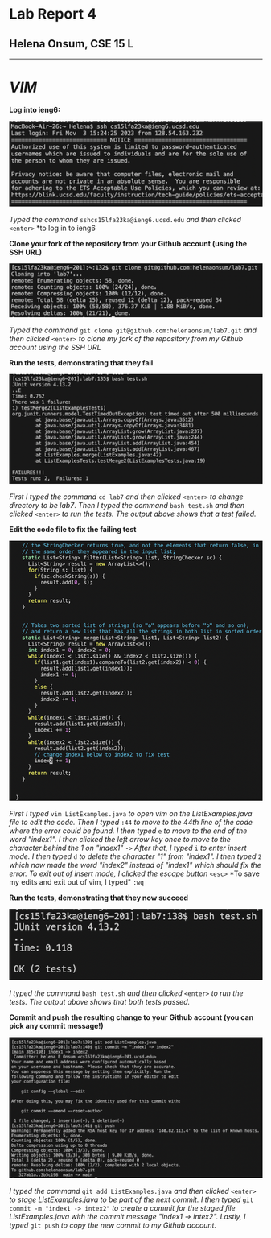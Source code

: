 # Lab Report 4
## Helena Onsum, CSE 15 L
-----------------------------------------------
# *VIM* 

**Log into ieng6:**

![Image](Lab4Ieng6LogIn.png)

*Typed the command* `sshcs15lfa23ka@ieng6.ucsd.edu` *and then clicked* `<enter>` *to log in to ieng6

**Clone your fork of the repository from your Github account (using the SSH URL)**

![Image](Lab4GitCloneSSHUrl.png)

*Typed the command* `git clone git@github.com:helenaonsum/lab7.git` *and then clicked* `<enter>` *to clone my fork of the repository from my Github account using the SSH URL*

**Run the tests, demonstrating that they fail**

![Image](Lab4TestRunFail.png)

*First I typed the command* `cd lab7` *and then clicked* `<enter>` *to change directory to be lab7*. *Then I typed the command* `bash test.sh` *and then clicked* `<enter>` *to run the tests. The output above shows that a test failed.*

**Edit the code file to fix the failing test**

![Image](Lab4VimEdit.png)

*First I typed* `vim ListExamples.java` *to open vim on the ListExamples.java file to edit the code. Then I typed* `:44` *to move to the 44th line of the code where the error could be found. I then typed* `e` *to move to the end of the word "index1". I then clicked the left arrow key once to move to the character behind the 1 on "index1"* `->` *After that, I typed* `i` *to enter insert mode. I then typed* `d` *to delete the character "1" from "index1". I then typed* `2` *which now made the word "index2" instead of "index1" which should fix the error. To exit out of insert mode, I clicked the escape button* `<esc>` *To save my edits and exit out of vim, I typed" `:wq`

**Run the tests, demonstrating that they now succeed**

![Image](Lab4TestRunSuccess.png)

*I typed the command* `bash test.sh` *and then clicked* `<enter>` *to run the tests. The output above shows that both tests passed.*

**Commit and push the resulting change to your Github account (you can pick any commit message!)**

![Image](Lab4GitAddCommitPush.png)

*I typed the command* `git add ListExamples.java` *and then clicked* `<enter>` *to stage ListExamples.java to be part of the next commit. I then typed* `git commit -m "index1 -> intex2"` *to create a commit for the staged file ListExamples.java with the commit message "index1 -> intex2". Lastly, I typed* `git push` *to copy the new commit to my Github account.*

